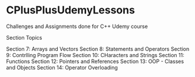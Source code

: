 # CPlusPlusUdemyLessons
Challenges and Assignments done for C++ Udemy course

Section Topics

Section 7: Arrays and Vectors Section 8: Statements and Operators Section 9: Contrlling Program Flow Section 10: CHaracters and Strings Section 11: Functions Section 12: Pointers and References Section 13: OOP - Classes and Objects Section 14: Operator Overloading

